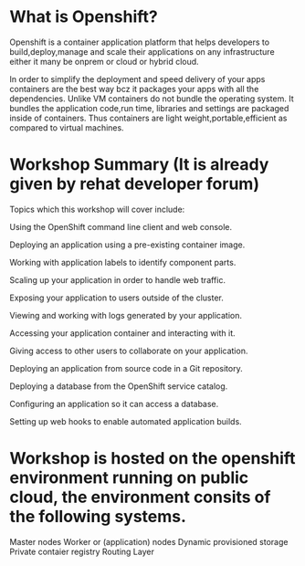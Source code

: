 # What is Openshift?
Openshift is a container application platform that helps developers to build,deploy,manage and scale their applications on any infrastructure either it many be onprem or cloud or hybrid cloud.

In order to simplify the deployment and speed delivery of your apps containers are the best way bcz it packages your apps with all the dependencies. Unlike VM containers do not bundle the operating system. It bundles the application code,run time, libraries and settings are packaged inside of containers. Thus containers are light weight,portable,efficient as compared to virtual machines. 

# Workshop Summary (It is already given by rehat developer forum)
Topics which this workshop will cover include:

Using the OpenShift command line client and web console.

Deploying an application using a pre-existing container image.

Working with application labels to identify component parts.

Scaling up your application in order to handle web traffic.

Exposing your application to users outside of the cluster.

Viewing and working with logs generated by your application.

Accessing your application container and interacting with it.

Giving access to other users to collaborate on your application.

Deploying an application from source code in a Git repository.

Deploying a database from the OpenShift service catalog.

Configuring an application so it can access a database.

Setting up web hooks to enable automated application builds.

# Workshop is hosted on the openshift environment running on public cloud, the environment consits of the following systems.

Master nodes
Worker or (application) nodes
Dynamic provisioned storage
Private contaier registry
Routing Layer
